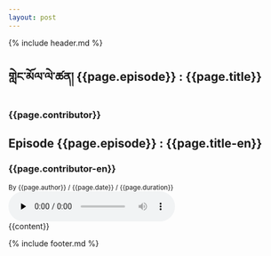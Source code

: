 ```yaml
---
layout: post
---
```

{% include header.md %}
  
<div class="site-blocks-cover overlay inner-page-cover" style="background-image: url('{{page.banner}}');" data-aos="fade" data-stellar-background-ratio="0.5">
      <div class="container">
        <div class="row align-items-center justify-content-center text-center">
          <div class="col-md-8" data-aos="fade-up" data-aos-delay="400">
            <h2 class="text-white font-weight-light mb-2 display-4">གླེང་མོལ་ལེ་ཚན། {{page.episode}} : {{page.title}}</h2>
            <h3>{{page.contributor}}</h3>
            <h2 class="text-white font-weight-light mb-2 display-4">Episode  {{page.episode}} : {{page.title-en}}</h2>
            <h3>{{page.contributor-en}}</h3>
            <div class="text-white mb-3"><span class="text-white-opacity-05"><small>By {{page.author}} <span class="sep">/</span> {{page.date}} <span class="sep">/</span> {{page.duration}}</small></span></div>
          </div>
        </div>
      </div>
    </div>
    <div class="container site-section">  
      <div class="player mb-5">
        <audio id="player2" preload="none" controls style="max-width: 100%">
          <source src="{{page.audio}}" type="audio/mp3">
        </audio>
      </div>
      <div class="row justify-content-center">
        <div class="col-md-7">
          {{content}}
        </div>
        <div class="col-md-7">
          <!-- {% include disqus.md %} -->
        </div>
      </div>
    </div>
    <div class="site-section bg-light">
      <!--
      <div class="container">
        <div class="row mb-5">
          <div class="col-md-12 text-center">
            <h2 class="font-weight-bold">འབྲེལ་ཡོདགེ་སྒྲ་མཛོད།</h2>
          </div>
        </div>
        {% include related-posts-2.md %}
      </div>
    -->
    </div>
    


  
{% include footer.md %}